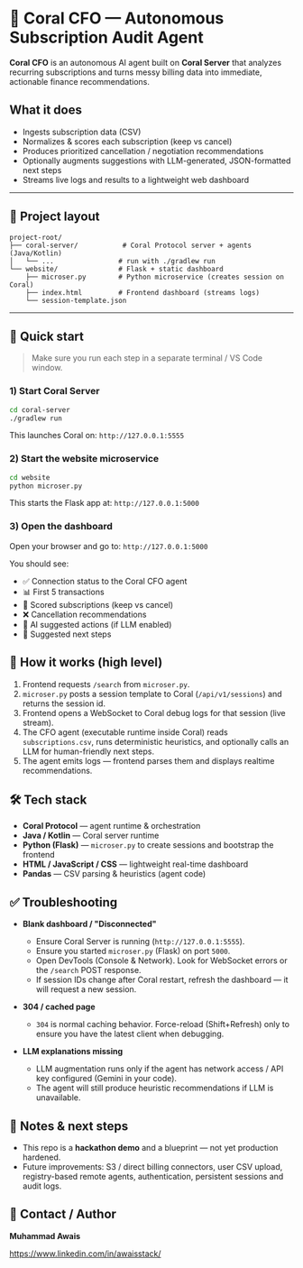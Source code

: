 # 🤖 Coral CFO — Autonomous Subscription Audit Agent

**Coral CFO** is an autonomous AI agent built on **Coral Server** that analyzes recurring subscriptions and turns messy billing data into immediate, actionable finance recommendations.

## What it does

- Ingests subscription data (CSV)
- Normalizes & scores each subscription (keep vs cancel)
- Produces prioritized cancellation / negotiation recommendations
- Optionally augments suggestions with LLM-generated, JSON-formatted next steps
- Streams live logs and results to a lightweight web dashboard

---

## 🔧 Project layout

```
project-root/
├── coral-server/           # Coral Protocol server + agents (Java/Kotlin)
│   └── ...                # run with ./gradlew run
└── website/               # Flask + static dashboard
    ├── microser.py        # Python microservice (creates session on Coral)
    ├── index.html         # Frontend dashboard (streams logs)
    └── session-template.json
```

---

## 🚀 Quick start

> Make sure you run each step in a separate terminal / VS Code window.

### 1) Start Coral Server

```bash
cd coral-server
./gradlew run
```

This launches Coral on: `http://127.0.0.1:5555`

### 2) Start the website microservice

```bash
cd website
python microser.py
```

This starts the Flask app at: `http://127.0.0.1:5000`

### 3) Open the dashboard

Open your browser and go to: `http://127.0.0.1:5000`

You should see:
* ✅ Connection status to the Coral CFO agent
* 📊 First 5 transactions
* 🔎 Scored subscriptions (keep vs cancel)
* ❌ Cancellation recommendations
* 🤖 AI suggested actions (if LLM enabled)
* 📌 Suggested next steps

## 🧠 How it works (high level)

1. Frontend requests `/search` from `microser.py`.
2. `microser.py` posts a session template to Coral (`/api/v1/sessions`) and returns the session id.
3. Frontend opens a WebSocket to Coral debug logs for that session (live stream).
4. The CFO agent (executable runtime inside Coral) reads `subscriptions.csv`, runs deterministic heuristics, and optionally calls an LLM for human-friendly next steps.
5. The agent emits logs — frontend parses them and displays realtime recommendations.

## 🛠️ Tech stack

* **Coral Protocol** — agent runtime & orchestration
* **Java / Kotlin** — Coral server runtime
* **Python (Flask)** — `microser.py` to create sessions and bootstrap the frontend
* **HTML / JavaScript / CSS** — lightweight real-time dashboard
* **Pandas** — CSV parsing & heuristics (agent code)

## ✅ Troubleshooting

* **Blank dashboard / "Disconnected"**
   * Ensure Coral Server is running (`http://127.0.0.1:5555`).
   * Ensure you started `microser.py` (Flask) on port `5000`.
   * Open DevTools (Console & Network). Look for WebSocket errors or the `/search` POST response.
   * If session IDs change after Coral restart, refresh the dashboard — it will request a new session.

* **304 / cached page**
   * `304` is normal caching behavior. Force-reload (Shift+Refresh) only to ensure you have the latest client when debugging.

* **LLM explanations missing**
   * LLM augmentation runs only if the agent has network access / API key configured (Gemini in your code).
   * The agent will still produce heuristic recommendations if LLM is unavailable.

## 📌 Notes & next steps

* This repo is a **hackathon demo** and a blueprint — not yet production hardened.
* Future improvements: S3 / direct billing connectors, user CSV upload, registry-based remote agents, authentication, persistent sessions and audit logs.

## 🙋 Contact / Author

**Muhammad Awais**

https://www.linkedin.com/in/awaisstack/
